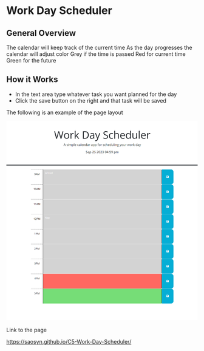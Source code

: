 # Work Day Scheduler

## General Overview

The calendar will keep track of the current time
As the day progresses the calendar will adjust color
Grey if the time is passed
Red for current time
Green for the future

## How it Works

- In the text area type whatever task you want planned for the day
- Click the save button on the right and that task will be saved

The following is an example of the page layout

![A user clicks on slots on the color-coded calendar and edits the events.](/Assets/Screenshot%20C5.png)

Link to the page

https://saosyn.github.io/C5-Work-Day-Scheduler/
